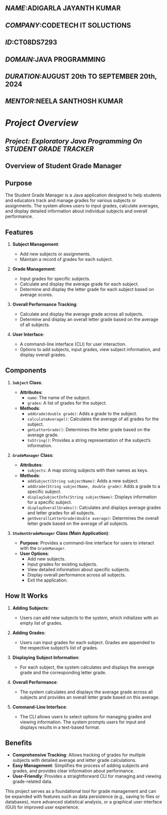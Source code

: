 ## *NAME*:ADIGARLA JAYANTH KUMAR
## *COMPANY*:CODETECH IT SOLUCTIONS
## *ID*:CT08DS7293
## *DOMAIN*:JAVA PROGRAMMING
## *DURATION*:AUGUST 20th TO SEPTEMBER 20th, 2024
## *MENTOR*:NEELA SANTHOSH KUMAR


# *Project Overview*

## *Project: Exploratory Java Programming On STUDENT GRADE TRACKER*
## Overview of Student Grade Manager

## **Purpose**
The Student Grade Manager is a Java application designed to help students and educators track and manage grades for various subjects or assignments. The system allows users to input grades, calculate averages, and display detailed information about individual subjects and overall performance.

## **Features**
1. **Subject Management**:
   - Add new subjects or assignments.
   - Maintain a record of grades for each subject.

2. **Grade Management**:
   - Input grades for specific subjects.
   - Calculate and display the average grade for each subject.
   - Determine and display the letter grade for each subject based on average scores.

3. **Overall Performance Tracking**:
   - Calculate and display the average grade across all subjects.
   - Determine and display an overall letter grade based on the average of all subjects.

4. **User Interface**:
   - A command-line interface (CLI) for user interaction.
   - Options to add subjects, input grades, view subject information, and display overall grades.

## **Components**

1. **`Subject` Class**:
   - **Attributes**:
     - `name`: The name of the subject.
     - `grades`: A list of grades for the subject.
   - **Methods**:
     - `addGrade(double grade)`: Adds a grade to the subject.
     - `calculateAverage()`: Calculates the average of all grades for the subject.
     - `getLetterGrade()`: Determines the letter grade based on the average grade.
     - `toString()`: Provides a string representation of the subject’s information.

2. **`GradeManager` Class**:
   - **Attributes**:
     - `subjects`: A map storing subjects with their names as keys.
   - **Methods**:
     - `addSubject(String subjectName)`: Adds a new subject.
     - `addGrade(String subjectName, double grade)`: Adds a grade to a specific subject.
     - `displaySubjectInfo(String subjectName)`: Displays information for a specific subject.
     - `displayOverallGrades()`: Calculates and displays average grades and letter grades for all subjects.
     - `getOverallLetterGrade(double average)`: Determines the overall letter grade based on the average of all subjects.

3. **`StudentGradeManager` Class (Main Application)**:
   - **Purpose**: Provides a command-line interface for users to interact with the `GradeManager`.
   - **User Options**:
     - Add new subjects.
     - Input grades for existing subjects.
     - View detailed information about specific subjects.
     - Display overall performance across all subjects.
     - Exit the application.

## **How It Works**

1. **Adding Subjects**:
   - Users can add new subjects to the system, which initializes with an empty list of grades.

2. **Adding Grades**:
   - Users can input grades for each subject. Grades are appended to the respective subject’s list of grades.

3. **Displaying Subject Information**:
   - For each subject, the system calculates and displays the average grade and the corresponding letter grade.

4. **Overall Performance**:
   - The system calculates and displays the average grade across all subjects and provides an overall letter grade based on this average.

5. **Command-Line Interface**:
   - The CLI allows users to select options for managing grades and viewing information. The system prompts users for input and displays results in a text-based format.

## **Benefits**

- **Comprehensive Tracking**: Allows tracking of grades for multiple subjects with detailed average and letter grade calculations.
- **Easy Management**: Simplifies the process of adding subjects and grades, and provides clear information about performance.
- **User-Friendly**: Provides a straightforward CLI for managing and viewing grade-related data.

This project serves as a foundational tool for grade management and can be expanded with features such as data persistence (e.g., saving to files or databases), more advanced statistical analysis, or a graphical user interface (GUI) for improved user experience.
